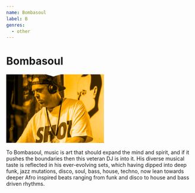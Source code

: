 ```yaml
---
name: Bombasoul
label: B
genres:
  - other
---
```


# Bombasoul

![](./assets/images/sample.png)

To Bombasoul, music is art that should expand the mind and spirit, and if it pushes the boundaries then this veteran DJ is into it. His diverse musical taste is reflected in his ever-evolving sets, which having dipped into deep funk, jazz mutations, disco, soul, bass, house, techno, now lean towards deeper Afro inspired beats ranging from funk and disco to house and bass driven rhythms. 
